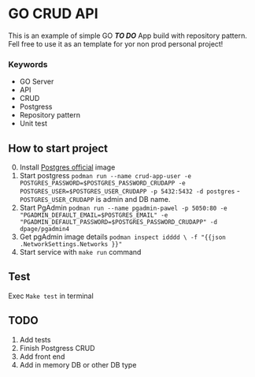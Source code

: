 # GO CRUD API

This is an example of simple GO ***TO DO*** App build with repository pattern. Fell free to use it as an template for yor non prod personal project! 

### Keywords
- GO Server 
- API
- CRUD
- Postgress
- Repository pattern
- Unit test

## How to start project

0. Install [Postgres official](https://hub.docker.com/_/postgres) image
1. Start postgress  `podman run --name crud-app-user -e POSTGRES_PASSWORD=$POSTGRES_PASSWORD_CRUDAPP -e POSTGRES_USER=$POSTGRES_USER_CRUDAPP -p 5432:5432 -d postgres` -  `POSTGRES_USER_CRUDAPP` is admin and DB name. 
2. Start PgAdmin `podman run --name pgadmin-pawel -p 5050:80 -e "PGADMIN_DEFAULT_EMAIL=$POSTGRES_EMAIL" -e "PGADMIN_DEFAULT_PASSWORD=$POSTGRES_PASSWORD_CRUDAPP" -d dpage/pgadmin4`
3. Get pgAdmin image details `podman inspect idddd \
  -f "{{json .NetworkSettings.Networks }}" `
2. Start service with `make run` command


## Test

Exec `Make test` in terminal

## TODO
1. Add tests
2. Finish Postgress CRUD
3. Add front end
4. Add in memory DB or other DB type


